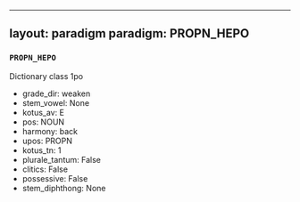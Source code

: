 
---
layout: paradigm
paradigm: PROPN_HEPO
---
### ` PROPN_HEPO `

Dictionary class 1po
* grade_dir: weaken
* stem_vowel: None
* kotus_av: E
* pos: NOUN
* harmony: back
* upos: PROPN
* kotus_tn: 1
* plurale_tantum: False
* clitics: False
* possessive: False
* stem_diphthong: None

